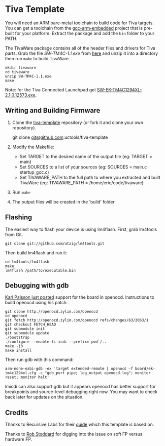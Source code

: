 Tiva Template
==================


You will need an ARM bare-metal toolchain to build code for Tiva targets.
You can get a toolchain from the
[gcc-arm-embedded](https://launchpad.net/gcc-arm-embedded) project that is
pre-built for your platform. Extract the package and add the `bin` folder to
your PATH.

The TivaWare package contains all of the header files and drivers for
Tiva parts. Grab the file *SW-TM4C-1.1.exe* from
[here](http://software-dl.ti.com/tiva-c/SW-TM4C/latest/index_FDS.html) and unzip it into a directory
then run `make` to build TivaWare.

    mkdir tivaware
    cd tivaware
    unzip SW-TM4C-1.1.exe
    make

Note: for the Tiva Connected Launchpad get [SW-EK-TM4C1294XL-2.1.0.12573.exe](http://www.ti.com/tool/sw-ek-tm4c1294xl).

## Writing and Building Firmware

1. Clone the
   [tiva-template](https://github.com/uctools/tiva-template)
   repository (or fork it and clone your own repository).

	git clone git@github.com:uctools/tiva-template

2. Modify the Makefile:
    * Set TARGET to the desired name of the output file (eg: TARGET = main)
    * Set SOURCES to a list of your sources (eg: SOURCES = main.c
      startup\_gcc.c)
    * Set TIVAWARE\_PATH to the full path to where you extracted and built
      TivaWare (eg: TIVAWARE_PATH = /home/eric/code/tivaware)

3. Run `make`

4. The output files will be created in the 'build' folder

## Flashing

The easiest way to flash your device is using lm4flash. First, grab lm4tools
from Git.

    git clone git://github.com/utzig/lm4tools.git

Then build lm4flash and run it:

    cd lm4tools/lm4flash
    make
    lm4flash /path/to/executable.bin

## Debugging with gdb

[Karl Palsson just posted](http://sourceforge.net/p/openocd/mailman/message/32139143/) support for
the board in openocd. Instructions to build openocd using his patch:
```
git clone http://openocd.zylin.com/openocd
cd openocd
git fetch http://openocd.zylin.com/openocd refs/changes/63/2063/1
git checkout FETCH_HEAD
git submodule init
git submodule update
./bootstrap
./configure --enable-ti-icdi --prefix=`pwd`/..
make -j3
make install
```

Then run gdb with this command:
```
arm-none-eabi-gdb -ex 'target extended-remote | openocd -f board/ek-tm4c1294xl.cfg -c "gdb_port pipe; log_output openocd.log"; monitor reset; monitor halt'
```
lmicdi can also support gdb but it appears openocd has better support for breakpoints and source-level debugging right now. You may want to check back later for updates on the situation.

## Credits

Thanks to Recursive Labs for their
[guide](http://recursive-labs.com/blog/2012/10/28/stellaris-launchpad-gnu-linux-getting-started/)
which this template is based on.

Thanks to [Rob Stoddard](http://www.robstoddard.com/stellaris.php) for digging into the issue on soft FP versus hardware FP.

